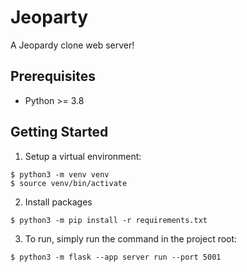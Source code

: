 # Jeoparty
A Jeopardy clone web server!

## Prerequisites

- Python >= 3.8

## Getting Started

1. Setup a virtual environment:
```
$ python3 -m venv venv
$ source venv/bin/activate
```

2. Install packages
```
$ python3 -m pip install -r requirements.txt
```

3. To run, simply run the command in the project root:
```
$ python3 -m flask --app server run --port 5001
```
